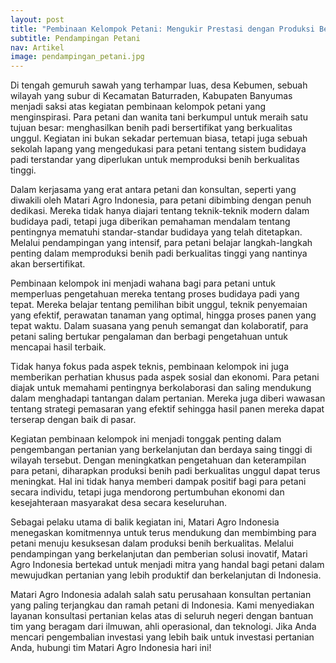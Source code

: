 ```yaml
---
layout: post
title: "Pembinaan Kelompok Petani: Mengukir Prestasi dengan Produksi Benih Bersertifikat"
subtitle: Pendampingan Petani 
nav: Artikel
image: pendampingan_petani.jpg
---
```


Di tengah gemuruh sawah yang terhampar luas, desa Kebumen, sebuah wilayah yang subur di Kecamatan Baturraden, Kabupaten Banyumas menjadi saksi atas kegiatan pembinaan kelompok petani yang menginspirasi. Para petani dan wanita tani berkumpul untuk meraih satu tujuan besar: menghasilkan benih padi bersertifikat yang berkualitas unggul. Kegiatan ini bukan sekadar pertemuan biasa, tetapi juga sebuah sekolah lapang yang mengedukasi para petani tentang sistem budidaya padi terstandar yang diperlukan untuk memproduksi benih berkualitas tinggi.

Dalam kerjasama yang erat antara petani dan konsultan, seperti yang diwakili oleh Matari Agro Indonesia, para petani dibimbing dengan penuh dedikasi. Mereka tidak hanya diajari tentang teknik-teknik modern dalam budidaya padi, tetapi juga diberikan pemahaman mendalam tentang pentingnya mematuhi standar-standar budidaya yang telah ditetapkan. Melalui pendampingan yang intensif, para petani belajar langkah-langkah penting dalam memproduksi benih padi berkualitas tinggi yang nantinya akan bersertifikat.

Pembinaan kelompok ini menjadi wahana bagi para petani untuk memperluas pengetahuan mereka tentang proses budidaya padi yang tepat. Mereka belajar tentang pemilihan bibit unggul, teknik penyemaian yang efektif, perawatan tanaman yang optimal, hingga proses panen yang tepat waktu. Dalam suasana yang penuh semangat dan kolaboratif, para petani saling bertukar pengalaman dan berbagi pengetahuan untuk mencapai hasil terbaik.

Tidak hanya fokus pada aspek teknis, pembinaan kelompok ini juga memberikan perhatian khusus pada aspek sosial dan ekonomi. Para petani diajak untuk memahami pentingnya berkolaborasi dan saling mendukung dalam menghadapi tantangan dalam pertanian. Mereka juga diberi wawasan tentang strategi pemasaran yang efektif sehingga hasil panen mereka dapat terserap dengan baik di pasar.

Kegiatan pembinaan kelompok ini menjadi tonggak penting dalam pengembangan pertanian yang berkelanjutan dan berdaya saing tinggi di wilayah tersebut. Dengan meningkatkan pengetahuan dan keterampilan para petani, diharapkan produksi benih padi berkualitas unggul dapat terus meningkat. Hal ini tidak hanya memberi dampak positif bagi para petani secara individu, tetapi juga mendorong pertumbuhan ekonomi dan kesejahteraan masyarakat desa secara keseluruhan.

Sebagai pelaku utama di balik kegiatan ini, Matari Agro Indonesia menegaskan komitmennya untuk terus mendukung dan membimbing para petani menuju kesuksesan dalam produksi benih berkualitas. Melalui pendampingan yang berkelanjutan dan pemberian solusi inovatif, Matari Agro Indonesia bertekad untuk menjadi mitra yang handal bagi petani dalam mewujudkan pertanian yang lebih produktif dan berkelanjutan di Indonesia.

Matari Agro Indonesia adalah salah satu perusahaan konsultan pertanian yang paling terjangkau dan ramah petani di Indonesia. Kami menyediakan layanan konsultasi pertanian kelas atas di seluruh negeri dengan bantuan tim yang beragam dari ilmuwan, ahli operasional, dan teknologi. Jika Anda mencari pengembalian investasi yang lebih baik untuk investasi pertanian Anda, hubungi tim Matari Agro Indonesia hari ini!
